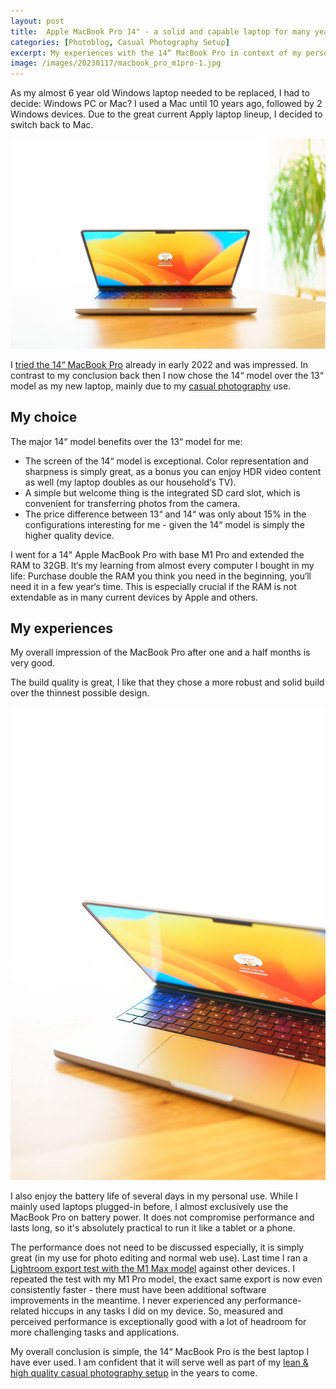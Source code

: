 ```yaml
---
layout: post
title:  Apple MacBook Pro 14" - a solid and capable laptop for many years to come
categories: [Photoblog, Casual Photography Setup]
excerpt: My experiences with the 14“ MacBook Pro in context of my personal and casual photography use.
image: /images/20230117/macbook_pro_m1pro-1.jpg
---
```


As my almost 6 year old Windows laptop needed to be replaced, I had to decide: Windows PC or Mac? I used a Mac until 10 years ago, followed by 2 Windows devices. Due to the great current Apply laptop lineup, I decided to switch back to Mac.

![MacBook Pro M1 Pro](../images/20230117/macbook_pro_m1pro-1.jpg)

I [tried the 14“ MacBook Pro](../apple_macbook_pro_m1max_a_casual_photographers_view) already in early 2022 and was impressed. In contrast to my conclusion back then I now chose the 14“ model over the 13“ model as my new laptop, mainly due to my [casual photography](../leanest_highest_quality_casual_photography_setup) use.

## My choice

The major 14“ model benefits over the 13“ model for me:

- The screen of the 14“ model is exceptional. Color representation and sharpness is simply great, as a bonus you can enjoy HDR video content as well (my laptop doubles as our household‘s TV).
- A simple but welcome thing is the integrated SD card slot, which is convenient for transferring photos from the camera.
- The price difference between 13“ and 14“ was only about 15% in the configurations interesting for me - given the 14“ model is simply the higher quality device.

I went for a 14" Apple MacBook Pro with base M1 Pro and extended the RAM to 32GB. It‘s my learning from almost every computer I bought in my life: Purchase double the RAM you think you need in the beginning, you‘ll need it in a few year‘s time. This is especially crucial if the RAM is not extendable as in many current devices by Apple and others.

## My experiences

My overall impression of the MacBook Pro after one and a half months is very good.

The build quality is great, I like that they chose a more robust and solid build over the thinnest possible design.

![MacBook Pro M1 Pro](../images/20230117/macbook_pro_m1pro-2.jpg)

I also enjoy the battery life of several days in my personal use. While I mainly used laptops plugged-in before, I almost exclusively use the MacBook Pro on battery power. It does not compromise performance and lasts long, so it's  absolutely practical to run it like a tablet or a phone.

The performance does not need to be discussed especially, it is simply great (in my use for photo editing and normal web use). Last time I ran a [Lightroom export test with the M1 Max model](../apple_macbook_pro_m1max_a_casual_photographers_view) against other devices. I repeated the test with my M1 Pro model, the exact same export is now even consistently faster - there must have been additional software improvements in the meantime.
I never experienced any performance-related hiccups in any tasks I did on my device. So, measured and perceived performance is exceptionally good with a lot of headroom for more challenging tasks and applications.

My overall conclusion is simple, the 14“ MacBook Pro is the best laptop I have ever used. I am confident that it will serve well as part of my [lean & high quality casual photography setup](../leanest_highest_quality_casual_photography_setup/) in the years to come.
